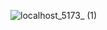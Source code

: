 ![localhost_5173_ (1)](https://github.com/mnovok/JuniorDev-React-Course/assets/92404788/530b5780-f4da-4355-af35-89c2ccc8576d)
